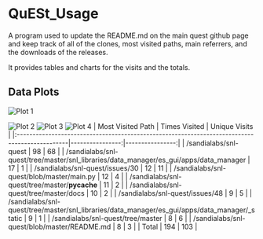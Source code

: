 # QuESt_Usage

A program used to update the README.md on the main quest github page and keep track of all of the clones, most visited paths, main referrers, and the downloads of the releases.

It provides tables and charts for the visits and the totals.

## Data Plots

![Plot 1](plot1.png) <!-- plot1_placeholder -->

![Plot 2](plot2.png) <!-- plot2_placeholder -->
![Plot 3](plot3.png) <!-- plot3_placeholder -->
![Plot 4](plot4.png) <!-- plot4_placeholder -->
| Most Visited Path                                                                             |   Times Visited |   Unique Visits |
|:----------------------------------------------------------------------------------------------|----------------:|----------------:|
| /sandialabs/snl-quest                                                                         |              98 |              68 |
| /sandialabs/snl-quest/tree/master/snl_libraries/data_manager/es_gui/apps/data_manager         |              17 |               1 |
| /sandialabs/snl-quest/issues/30                                                               |              12 |              11 |
| /sandialabs/snl-quest/blob/master/main.py                                                     |              12 |               4 |
| /sandialabs/snl-quest/tree/master/__pycache__                                                 |              11 |               2 |
| /sandialabs/snl-quest/tree/master/docs                                                        |              10 |               2 |
| /sandialabs/snl-quest/issues/48                                                               |               9 |               5 |
| /sandialabs/snl-quest/tree/master/snl_libraries/data_manager/es_gui/apps/data_manager/_static |               9 |               1 |
| /sandialabs/snl-quest/tree/master                                                             |               8 |               6 |
| /sandialabs/snl-quest/blob/master/README.md                                                   |               8 |               3 |
| Total                                                                                         |             194 |             103 |

